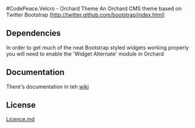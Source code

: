 #CodePeace.Velcro - Orchard Theme
An Orchard CMS theme based on Twitter Bootstrap [http://twitter.github.com/bootstrap/index.html]

## Dependencies
In order to get much of the neat Bootstrap styled widgets working properly you will need to enable the 'Widget Alternate' module in Orchard

## Documentation
There's documentation in teh [wiki](https://github.com/philpeace/CodePeace.Velcro/wiki)

## License

[Licence.md](https://github.com/philpeace/CodePeace.Velcro/blob/master/License.md)

